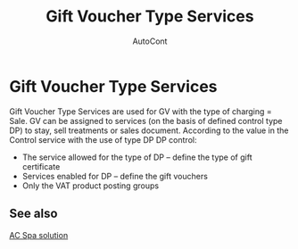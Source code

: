 ﻿---
    title: "Gift Voucher Type Services"
    author: AutoCont
    ms.date: 04/30/2018
    ms.topic: article
    ms.prod: dynamics-nav-2017
    ms.contentlocale: en
    ms.lasthandoff: 04/30/2018
---

# Gift Voucher Type Services

Gift Voucher Type Services are used for GV with the type of charging = Sale. GV can be assigned to services (on the basis of defined control type DP) to stay, sell treatments or sales document. According to the value in the Control service with the use of type DP DP control:
- The service allowed for the type of DP – define the type of gift certificate
- Services enabled for DP – define the gift vouchers
- Only the VAT product posting groups  



## <a name="see-also"></a>See also
[AC Spa solution](ac-spa-solution.md)